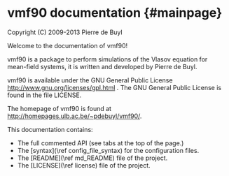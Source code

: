 vmf90 documentation {#mainpage}
===================

Copyright (C) 2009-2013 Pierre de Buyl

Welcome to the documentation of vmf90!

vmf90 is a package to perform simulations of the Vlasov equation for mean-field
systems, it is written and developed by Pierre de Buyl.

vmf90 is available under the GNU General Public License
http://www.gnu.org/licenses/gpl.html . The GNU General Public License is found
in the file LICENSE.

The homepage of vmf90 is found at <a href="http://homepages.ulb.ac.be/~pdebuyl/vmf90/">http://homepages.ulb.ac.be/~pdebuyl/vmf90/</a>.

This documentation contains:
- The full commented API (see tabs at the top of the page.)
- The [syntax](\ref config_file_syntax) for the configuration files.
- The [README](\ref md_README) file of the project.
- The [LICENSE](\ref license) file of the project.
